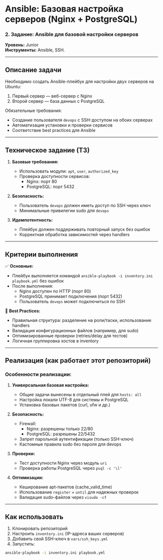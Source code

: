 # Ansible: Базовая настройка серверов (Nginx + PostgreSQL)

### **2. Задание: Ansible для базовой настройки серверов**  
**Уровень:** Junior  
**Инструменты:** Ansible, SSH.  

---

## Описание задачи
Необходимо создать Ansible-плейбук для настройки двух серверов на Ubuntu:
1. Первый сервер — веб-сервер с Nginx
2. Второй сервер — база данных с PostgreSQL

Обязательные требования:
- Создание пользователя `devops` с SSH-доступом на обоих серверах
- Автоматизация установки и проверки сервисов
- Соответствие best practices для Ansible

---

## Техническое задание (ТЗ)
1. **Базовые требования:**
   - Использовать модули: `apt`, `user`, `authorized_key`
   - Проверка доступности сервисов:
     - Nginx: порт 80
     - PostgreSQL: порт 5432

2. **Безопасность:**
   - Пользователь `devops` должен иметь доступ по SSH через ключ
   - Минимальные привилегии sudo для `devops`

3. **Идемпотентность:**
   - Плейбук должен поддерживать повторный запуск без ошибок
   - Корректная обработка зависимостей через handlers

---

## Критерии выполнения
✅ **Основные:**
- Плейбук выполняется командой `ansible-playbook -i inventory.ini playbook.yml` без ошибок
- После выполнения:
  - Nginx доступен по HTTP (порт 80)
  - PostgreSQL принимает подключения (порт 5432)
  - Пользователь `devops` может подключиться по SSH

🔧 **Best Practices:**
- Правильная структура: разделение на роли/таски, использование handlers
- Валидация конфигурационных файлов (например, для sudo)
- Оптимизированные проверки (retries/delay для тестов)
- Логичная группировка хостов в inventory

---

## Реализация (как работает этот репозиторий)
### Особенности реализации:
1. **Универсальная базовая настройка:**
   - Общие задачи вынесены в отдельный плей для `hosts: all`
   - Настройка локали UTF-8 для системы и PostgreSQL
   - Установка базовых пакетов (curl, ufw и др.)

2. **Безопасность:**
   - Firewall:
     - Nginx: разрешены только 22/80
     - PostgreSQL: разрешены 22/5432
   - Запрет парольной аутентификации (только SSH-ключ)
   - Кастомные правила sudo без пароля для devops

3. **Проверки:**
   - Тест доступности Nginx через модуль `uri`
   - Проверка работы PostgreSQL через `psql -c '\l'`

4. **Оптимизации:**
   - Кеширование apt-пакетов (cache_valid_time)
   - Использование `register` + `until` для надежных проверок
   - Валидация sudo-файлов через `visudo -cf`

---

## Как использовать
1. Клонировать репозиторий
2. Настроить `inventory.ini` (IP-адреса ваших серверов)
3. Добавить свой SSH-ключ в `vars/ssh_keys.yml`
4. Запустить:  
```bash
ansible-playbook -i inventory.ini playbook.yml
```
